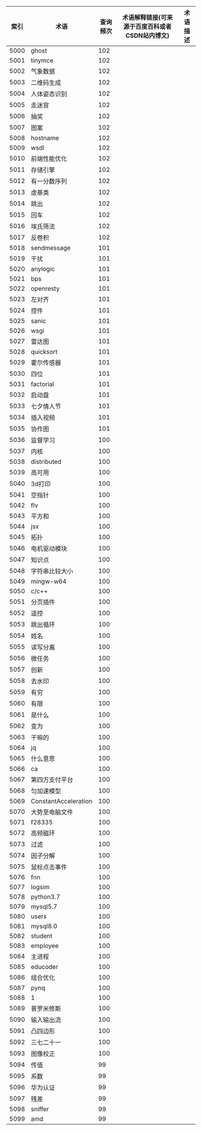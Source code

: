 | 索引   | 术语                   | 查询频次 | 术语解释链接(可来源于百度百科或者CSDN站内博文) | 术语描述 |
| ---- | -------------------- | ---- | -------------------------- | ---- |
| 5000 | ghost                | 102  |                            |      |
| 5001 | tinymce              | 102  |                            |      |
| 5002 | 气象数据                 | 102  |                            |      |
| 5003 | 二维码生成                | 102  |                            |      |
| 5004 | 人体姿态识别               | 102  |                            |      |
| 5005 | 走迷宫                  | 102  |                            |      |
| 5006 | 抽奖                   | 102  |                            |      |
| 5007 | 图案                   | 102  |                            |      |
| 5008 | hostname             | 102  |                            |      |
| 5009 | wsdl                 | 102  |                            |      |
| 5010 | 前端性能优化               | 102  |                            |      |
| 5011 | 存储引擎                 | 102  |                            |      |
| 5012 | 有一分数序列               | 102  |                            |      |
| 5013 | 虚基类                  | 102  |                            |      |
| 5014 | 跳出                   | 102  |                            |      |
| 5015 | 回车                   | 102  |                            |      |
| 5016 | 埃氏筛法                 | 102  |                            |      |
| 5017 | 反卷积                  | 102  |                            |      |
| 5018 | sendmessage          | 101  |                            |      |
| 5019 | 干扰                   | 101  |                            |      |
| 5020 | anylogic             | 101  |                            |      |
| 5021 | bps                  | 101  |                            |      |
| 5022 | openresty            | 101  |                            |      |
| 5023 | 左对齐                  | 101  |                            |      |
| 5024 | 控件                   | 101  |                            |      |
| 5025 | sanic                | 101  |                            |      |
| 5026 | wsgi                 | 101  |                            |      |
| 5027 | 雷达图                  | 101  |                            |      |
| 5028 | quicksort            | 101  |                            |      |
| 5029 | 霍尔传感器                | 101  |                            |      |
| 5030 | 四位                   | 101  |                            |      |
| 5031 | factorial            | 101  |                            |      |
| 5032 | 启动盘                  | 101  |                            |      |
| 5033 | 七夕情人节                | 101  |                            |      |
| 5034 | 插入视频                 | 101  |                            |      |
| 5035 | 协作图                  | 101  |                            |      |
| 5036 | 监督学习                 | 100  |                            |      |
| 5037 | 内核                   | 100  |                            |      |
| 5038 | distributed          | 100  |                            |      |
| 5039 | 高可用                  | 100  |                            |      |
| 5040 | 3d打印                 | 100  |                            |      |
| 5041 | 空指针                  | 100  |                            |      |
| 5042 | flv                  | 100  |                            |      |
| 5043 | 平方和                  | 100  |                            |      |
| 5044 | jsx                  | 100  |                            |      |
| 5045 | 拓扑                   | 100  |                            |      |
| 5046 | 电机驱动模块               | 100  |                            |      |
| 5047 | 知识点                  | 100  |                            |      |
| 5048 | 字符串比较大小              | 100  |                            |      |
| 5049 | mingw-w64            | 100  |                            |      |
| 5050 | c/c++                | 100  |                            |      |
| 5051 | 分页插件                 | 100  |                            |      |
| 5052 | 遥控                   | 100  |                            |      |
| 5053 | 跳出循环                 | 100  |                            |      |
| 5054 | 姓名                   | 100  |                            |      |
| 5055 | 读写分离                 | 100  |                            |      |
| 5056 | 微任务                  | 100  |                            |      |
| 5057 | 创新                   | 100  |                            |      |
| 5058 | 去水印                  | 100  |                            |      |
| 5059 | 有穷                   | 100  |                            |      |
| 5060 | 有限                   | 100  |                            |      |
| 5061 | 是什么                  | 100  |                            |      |
| 5062 | 变为                   | 100  |                            |      |
| 5063 | 干嘛的                  | 100  |                            |      |
| 5064 | jq                   | 100  |                            |      |
| 5065 | 什么意思                 | 100  |                            |      |
| 5066 | ca                   | 100  |                            |      |
| 5067 | 第四方支付平台              | 100  |                            |      |
| 5068 | 匀加速模型                | 100  |                            |      |
| 5069 | ConstantAcceleration | 100  |                            |      |
| 5070 | 大势至电脑文件              | 100  |                            |      |
| 5071 | f28335               | 100  |                            |      |
| 5072 | 高频磁环                 | 100  |                            |      |
| 5073 | 过滤                   | 100  |                            |      |
| 5074 | 因子分解                 | 100  |                            |      |
| 5075 | 鼠标点击事件               | 100  |                            |      |
| 5076 | fnn                  | 100  |                            |      |
| 5077 | logsim               | 100  |                            |      |
| 5078 | python3.7            | 100  |                            |      |
| 5079 | mysql5.7             | 100  |                            |      |
| 5080 | users                | 100  |                            |      |
| 5081 | mysql8.0             | 100  |                            |      |
| 5082 | student              | 100  |                            |      |
| 5083 | employee             | 100  |                            |      |
| 5084 | 主进程                  | 100  |                            |      |
| 5085 | educoder             | 100  |                            |      |
| 5086 | 组合优化                 | 100  |                            |      |
| 5087 | pynq                 | 100  |                            |      |
| 5088 | 1                    | 100  |                            |      |
| 5089 | 普罗米修斯                | 100  |                            |      |
| 5090 | 输入输出流                | 100  |                            |      |
| 5091 | 凸四边形                 | 100  |                            |      |
| 5092 | 三七二十一                | 100  |                            |      |
| 5093 | 图像校正                 | 100  |                            |      |
| 5094 | 传值                   | 99   |                            |      |
| 5095 | 系数                   | 99   |                            |      |
| 5096 | 华为认证                 | 99   |                            |      |
| 5097 | 残差                   | 99   |                            |      |
| 5098 | sniffer              | 99   |                            |      |
| 5099 | amd                  | 99   |                            |      |
